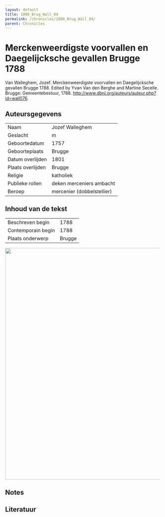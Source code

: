 ```yaml
---
layout: default
title: 1800_Brug_Wall_04
permalink: /chronicles/1800_Brug_Wall_04/
parent: Chronicles
--- 
```



# Merckenweerdigste voorvallen en Daegelijcksche gevallen Brugge 1788 

Van Walleghem, Jozef. Merckenweerdigste voorvallen en Daegelijcksche gevallen Brugge 1788. Edited by Yvan Van den Berghe and Martine Secelle. Brugge: Gemeentebestuur, 1788. http://www.dbnl.org/auteurs/auteur.php?id=wall076. 

## Auteursgegevens 

| | | 
| --------------- | --------------- | 
| Naam | Jozef Walleghem | 
| Geslacht | m | 
 | Geboortedatum | 1757 | 
| Geboorteplaats | Brugge | 
| Datum overlijden | 1801 | 
| Plaats overlijden | Brugge | 
| Religie | katholiek | 
| Publieke rollen | deken merceniers ambacht | 
| Beroep | mercenier (dobbelstellier) | 

## Inhoud van de tekst 

| | | 
| --------------- | --------------- | 
| Beschreven begin | 1788 | 
| Contemporain begin | 1788 | 
| Plaats onderwerp | Brugge | 

[<img src="..\..\barplots_chronicles\1800_Brug_Wall_04.jpg" width="750"/>](..\..\barplots_chronicles\1800_Brug_Wall_04.jpg) 

## Notes 

## Literatuur 


